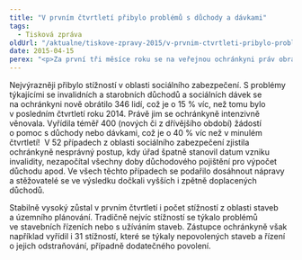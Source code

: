 ```yaml
---
title: "V prvním čtvrtletí přibylo problémů s důchody a dávkami"
tags:
  - Tisková zpráva
oldUrl: "/aktualne/tiskove-zpravy-2015/v-prvnim-ctvrtleti-pribylo-problemu-s-duchody-a-davkami"
date: 2015-04-15
perex: "<p>Za první tři měsíce roku se na veřejnou ochránkyni práv obrátilo 2 128 lidí s podnětem k šetření či žádostí o pomoc při řešení jejich složitých životních situací. Další dva tisíce lidí využily k dotazům na působnost ochránkyně či k žádostem o jednoduchou právní radu telefonní informační linku ochránkyně.</p>"
---
```


<!-- imported from the old website -->

<p>Nejvýrazněji přibylo stížností v oblasti sociálního zabezpečení. S problémy týkajícími se invalidních a starobních důchodů a sociálních dávek se na ochránkyni nově obrátilo 346 lidí, což je o 15 % víc, než tomu bylo v posledním čtvrtletí roku 2014. Právě jim se ochránkyně intenzivně věnovala. Vyřídila téměř 400 (nových či z dřívějšího období) žádostí o pomoc s důchody nebo dávkami, což je o 40 % víc než v minulém čtvrtletí!  V 52 případech z oblasti sociálního zabezpečení zjistila ochránkyně nesprávný postup, kdy úřad špatně stanovil datum vzniku invalidity, nezapočítal všechny doby důchodového pojištění pro výpočet důchodu apod. Ve všech těchto případech se podařilo dosáhnout nápravy a stěžovatelé se ve výsledku dočkali vyšších i zpětně doplacených důchodů. </p><p>Stabilně vysoký zůstal v prvním čtvrtletí i počet stížností z oblasti staveb a územního plánování. Tradičně nejvíc stížností se týkalo problémů ve stavebních řízeních nebo s užíváním staveb. Zástupce ochránkyně však například vyřídil i 31 stížností, které se týkaly nepovolených staveb a řízení o jejich odstraňování, případně dodatečného povolení.</p>

